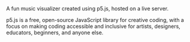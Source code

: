 A fun music visualizer created using p5.js, hosted on a live server.

p5.js is a free, open-source JavaScript library for creative coding, with a focus on making coding accessible and inclusive for artists, designers, educators, beginners, and anyone else.